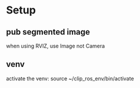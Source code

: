 # Setup

## pub segmented image

when using RVIZ, use Image not Camera

## venv

activate the venv: source ~/clip_ros_env/bin/activate

<!-- in venv: export PYTHONPATH=/opt/ros/noetic/lib/python3/dist-packages:$PYTHONPATH -->
